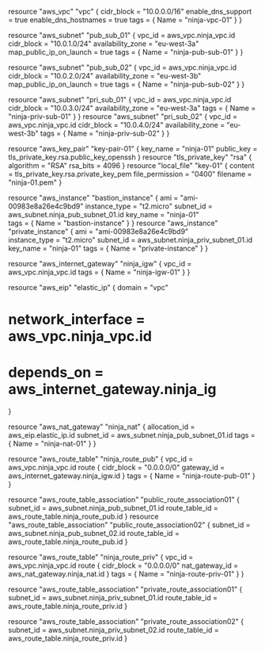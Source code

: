 
resource "aws_vpc" "vpc" {
  cidr_block = "10.0.0.0/16"
  enable_dns_support = true
  enable_dns_hostnames = true
  tags = {
    Name = "ninja-vpc-01"
  }
}

resource "aws_subnet" "pub_sub_01" {
  vpc_id                  = aws_vpc.ninja_vpc.id
  cidr_block              = "10.0.1.0/24"
  availability_zone       = "eu-west-3a"
  map_public_ip_on_launch = true
  tags = {
    Name = "ninja-pub-sub-01"
  }
}

resource "aws_subnet" "pub_sub_02" {
  vpc_id                  = aws_vpc.ninja_vpc.id
  cidr_block              = "10.0.2.0/24"
  availability_zone       = "eu-west-3b"
  map_public_ip_on_launch = true
  tags = {
    Name = "ninja-pub-sub-02"
  }
}


resource "aws_subnet" "pri_sub_01" {
  vpc_id                  = aws_vpc.ninja_vpc.id
  cidr_block              = "10.0.3.0/24"
  availability_zone       = "eu-west-3a"
  tags = {
    Name = "ninja-priv-sub-01"
  }
}
resource "aws_subnet" "pri_sub_02" {
  vpc_id                  = aws_vpc.ninja_vpc.id
  cidr_block              = "10.0.4.0/24"
  availability_zone       = "eu-west-3b"
  tags = {
    Name = "ninja-priv-sub-02"
  }
}

resource "aws_key_pair" "key-pair-01" {
key_name = "ninja-01"
public_key = tls_private_key.rsa.public_key_openssh
}
resource "tls_private_key" "rsa" {
algorithm = "RSA"
rsa_bits  = 4096
}
resource "local_file" "key-01" {
content  = tls_private_key.rsa.private_key_pem
file_permission = "0400"
filename = "ninja-01.pem"
}


resource "aws_instance" "bastion_instance" {
  ami           = "ami-00983e8a26e4c9bd9" 
  instance_type = "t2.micro"
  subnet_id     = aws_subnet.ninja_pub_subnet_01.id
  key_name      = "ninja-01"  
  tags = {
    Name = "bastion-instance"
  }
}
resource "aws_instance" "private_instance" {
  ami           = "ami-00983e8a26e4c9bd9"  
  instance_type = "t2.micro"
  subnet_id     = aws_subnet.ninja_priv_subnet_01.id
  key_name      = "ninja-01" 
  tags = {
    Name = "private-instance"
  }
}

resource "aws_internet_gateway" "ninja_igw" {
  vpc_id = aws_vpc.ninja_vpc.id
  tags = {
    Name = "ninja-igw-01"
  }
}

resource "aws_eip" "elastic_ip" {
  domain           = "vpc"
  # network_interface = aws_vpc.ninja_vpc.id
  #  depends_on = aws_internet_gateway.ninja_ig
}

resource "aws_nat_gateway" "ninja_nat" {
  allocation_id = aws_eip.elastic_ip.id
  subnet_id     = aws_subnet.ninja_pub_subnet_01.id
  tags = {
    Name = "ninja-nat-01"
  }
}

resource "aws_route_table" "ninja_route_pub" {
  vpc_id = aws_vpc.ninja_vpc.id
  route {
    cidr_block = "0.0.0.0/0"
    gateway_id = aws_internet_gateway.ninja_igw.id
  }
  tags = {
    Name = "ninja-route-pub-01"
  }
}

resource "aws_route_table_association" "public_route_association01" {
  subnet_id      = aws_subnet.ninja_pub_subnet_01.id
  route_table_id = aws_route_table.ninja_route_pub.id
}
resource "aws_route_table_association" "public_route_association02" {
  subnet_id      = aws_subnet.ninja_pub_subnet_02.id
  route_table_id = aws_route_table.ninja_route_pub.id
}

resource "aws_route_table" "ninja_route_priv" {
  vpc_id = aws_vpc.ninja_vpc.id
  route {
    cidr_block = "0.0.0.0/0"
    nat_gateway_id = aws_nat_gateway.ninja_nat.id
  }
  tags = {
    Name = "ninja-route-priv-01"
  }
}

resource "aws_route_table_association" "private_route_association01" {
  subnet_id      = aws_subnet.ninja_priv_subnet_01.id
  route_table_id = aws_route_table.ninja_route_priv.id
}

resource "aws_route_table_association" "private_route_association02" {
  subnet_id      = aws_subnet.ninja_priv_subnet_02.id
  route_table_id = aws_route_table.ninja_route_priv.id
}


